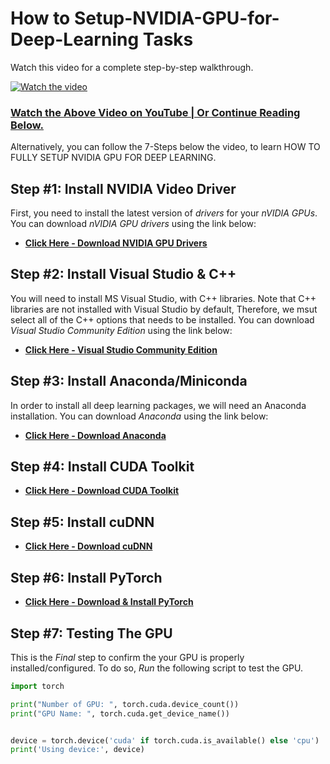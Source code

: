 # How to Setup-NVIDIA-GPU-for-Deep-Learning Tasks

Watch this video for a complete step-by-step walkthrough. 

[![Watch the video](https://img.youtube.com/vi/zhoA3k6II5I/maxresdefault.jpg)](https://youtu.be/zhoA3k6II5I)
### [Watch the Above Video on YouTube | Or Continue Reading Below.](https://youtu.be/zhoA3k6II5I)

Alternatively, you can follow the 7-Steps below the video, to learn HOW TO FULLY SETUP NVIDIA GPU FOR DEEP LEARNING.

## Step #1: Install NVIDIA Video Driver

First, you need to install the latest version of *drivers* for your *nVIDIA GPUs*. 
You can download *nVIDIA GPU drivers* using the link below: 
 <!-- - **[Click Here - Download NVIDIA GPU Drivers](https://www.nvidia.com/Download/index.aspx)**-->
 - **<a href="https://www.nvidia.com/Download/index.aspx" target="_blank">Click Here - Download NVIDIA GPU Drivers</a>**

## Step #2: Install Visual Studio & C++

You will need to install MS Visual Studio, with C++ libraries. 
Note that C++ libraries are not installed with Visual Studio by default, Therefore, we msut select all of the C++ options that needs to be installed.
You can download *Visual Studio Community Edition* using the link below: 
 <!-- - **[Click Here - Visual Studio Community Edition](https://visualstudio.microsoft.com/vs/community/)** -->
 - **<a href="https://visualstudio.microsoft.com/vs/community/" target="_blank">Click Here - Visual Studio Community Edition</a>**

## Step #3: Install Anaconda/Miniconda

In order to install all deep learning packages, we will need an Anaconda installation. 
You can download *Anaconda* using the link below: 
 <!-- - **[Click Here - Download Anaconda](https://www.anaconda.com/download/success)** -->
 - **<a href="https://www.anaconda.com/download/success" target="blank">Click Here - Download Anaconda</a>**

## Step #4: Install CUDA Toolkit

 <!-- - **[Click Here - Download CUDA Toolkit](https://developer.nvidia.com/cuda-toolkit-archive)** -->
 - **<a href="https://developer.nvidia.com/cuda-toolkit-archive" target="blank">Click Here - Download CUDA Toolkit</a>**

## Step #5: Install cuDNN

 <!-- - **[Click Here - Download cuDNN](https://developer.nvidia.com/rdp/cudnn-archive)** -->
 - **<a href="https://developer.nvidia.com/rdp/cudnn-archive" target="blank">Click Here - Download cuDNN</a>**


## Step #6: Install PyTorch 

 <!-- - **[Click Here - Download & Install PyTorch](https://pytorch.org/get-started/locally/)** -->
 - **<a href="https://pytorch.org/get-started/locally/" target="blank">Click Here - Download & Install PyTorch</a>**




## Step #7: Testing The GPU
This is the *Final* step to confirm the your GPU is properly installed/configured. To do so, *Run* the following script to test the GPU.

```python
import torch

print("Number of GPU: ", torch.cuda.device_count())
print("GPU Name: ", torch.cuda.get_device_name())


device = torch.device('cuda' if torch.cuda.is_available() else 'cpu')
print('Using device:', device)
```
